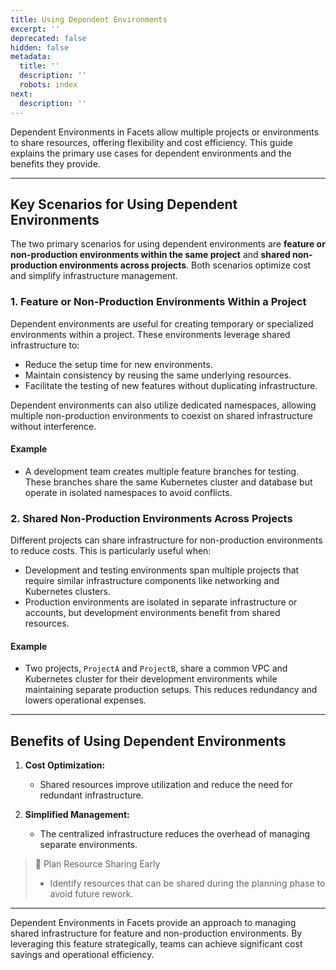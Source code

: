 ```yaml
---
title: Using Dependent Environments
excerpt: ''
deprecated: false
hidden: false
metadata:
  title: ''
  description: ''
  robots: index
next:
  description: ''
---
```

Dependent Environments in Facets allow multiple projects or environments to share resources, offering flexibility and cost efficiency. This guide explains the primary use cases for dependent environments and the benefits they provide.

***

## Key Scenarios for Using Dependent Environments

The two primary scenarios for using dependent environments are **feature or non-production environments within the same project** and **shared non-production environments across projects**. Both scenarios optimize cost and simplify infrastructure management.

### 1. Feature or Non-Production Environments Within a Project

Dependent environments are useful for creating temporary or specialized environments within a project. These environments leverage shared infrastructure to:

- Reduce the setup time for new environments.
- Maintain consistency by reusing the same underlying resources.
- Facilitate the testing of new features without duplicating infrastructure.

Dependent environments can also utilize dedicated namespaces, allowing multiple non-production environments to coexist on shared infrastructure without interference.

#### Example

- A development team creates multiple feature branches for testing. These branches share the same Kubernetes cluster and database but operate in isolated namespaces to avoid conflicts.

### 2. Shared Non-Production Environments Across Projects

Different projects can share infrastructure for non-production environments to reduce costs. This is particularly useful when:

- Development and testing environments span multiple projects that require similar infrastructure components like networking and Kubernetes clusters.
- Production environments are isolated in separate infrastructure or accounts, but development environments benefit from shared resources.

#### Example

- Two projects, `ProjectA` and `ProjectB`, share a common VPC and Kubernetes cluster for their development environments while maintaining separate production setups. This reduces redundancy and lowers operational expenses.

***

## Benefits of Using Dependent Environments

1. **Cost Optimization:**
   - Shared resources improve utilization and reduce the need for redundant infrastructure.

2. **Simplified Management:**
   - The centralized infrastructure reduces the overhead of managing separate environments.

> 📘 Plan Resource Sharing Early
> 
> - Identify resources that can be shared during the planning phase to avoid future rework.

***

Dependent Environments in Facets provide an approach to managing shared infrastructure for feature and non-production environments. By leveraging this feature strategically, teams can achieve significant cost savings and operational efficiency.